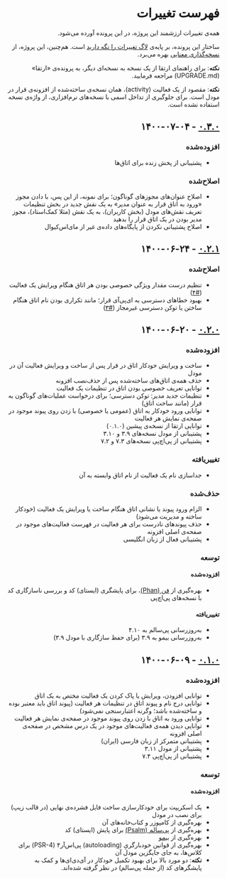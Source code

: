 <div dir="rtl">

# فهرست تغییرات

همه‌ی تغییرات ارزشمند این پروژه، در این‌ پرونده آورده می‌شود.

ساختار این پرونده، بر پایه‌ی [لاگ تغییرات را نگه دارید](https://keepachangelog.com/fa-IR/1.0.0) است. هم‌چنین، این پروژه، از [نسخه‌گذاری معنایی](https://semver.org/lang/fa/) بهره می‌برد.

**نکته**: برای راهنمای ارتقا از یک نسخه به نسخه‌ای دیگر، به پرونده‌ی «ارتقا» (UPGRADE.md) مراجعه فرمایید.

**نکته**: مقصود از یک فعالیت (activity)، همان نسخه‌ی ساخته‌شده از افزونه‌ی قرار در مودل است. برای جلوگیری از تداخل اسمی با نسخه‌های نرم‌افزاری، از واژه‌ی نسخه استفاده نشده است.

## [۰.۳.۰][] - ۱۴۰۰-۰۷-۰۴

### افزوده‌شده

-   پشتیبانی از پخش زنده برای اتاق‌ها

### اصلاح‌شده

-   اصلاح عنوان‌های مجوزهای گوناگون؛ برای نمونه، از این پس، با دادن مجوز «ورود به اتاق قرار به عنوان مدیر» به یک نقش جدید در بخش تنظیمات تعریف نقش‌های مودل (بخش کاربران)، به یک نقش (مثلا کمک‌استاد)، مجوز مدیر بودن در یک اتاق قرار را بدهید
-   اصلاح پشتیبانی نکردن از پایگاه‌های داده‌ی غیر از مای‌اس‌کیو‌ال

## [۰.۲.۱][] - ۱۴۰۰-۰۶-۲۴

### اصلاح‌شده

-   تنظیم درست مقدار ویژگی خصوصی بودن هر اتاق هنگام ویرایش یک فعالیت ([#۴](https://github.com/gharar/moodle-mod-gharar/issues/4))
-   بهبود خطاهای دسترسی به ای‌پی‌آی قرار؛ مانند تکراری بودن نام اتاق هنگام ساختن یا توکن دسترسی غیرمجاز ([#۳](https://github.com/gharar/moodle-mod-gharar/issues/3))

## [۰.۲.۰][] - ۱۴۰۰-۰۶-۲۰

### افزوده‌شده

-   ساخت و ویرایش خودکار اتاق در قرار پس از ساخت و ویرایش فعالیت آن در مودل
-   حذف همه‌ی اتاق‌های ساخته‌شده پس از حذف‌نصب افزونه
-   توانایی تعریف خصوصی بودن اتاق در تنظیمات یک فعالیت
-   تنظیمات جدید مدیر: توکن دسترسی؛ برای درخواست عملیات‌های گوناگون به قرار (مانند ساخت اتاق)
-   توانایی ورود خودکار به اتاق (عمومی یا خصوصی) با زدن روی پیوند موجود در صفحه‌ی نمایش هر فعالیت
-   توانایی ارتقا از نسخه‌ی پیشین (۰.۱.۰)
-   پشتیبانی از مودل نسخه‌های ۳.۹ و ۳.۱۰
-   پشتیبانی از پی‌اچ‌پی نسخه‌های ۷.۳ و ۷.۲

### تغییریافته

-   جداسازی نام یک فعالیت از نام اتاق وابسته به آن

### حذف‌شده

-   الزام ورود پیوند یا نشانی اتاق هنگام ساخت یا ویرایش یک فعالیت (خودکار ساخته و مدیریت می‌شود)
-   حذف پیوندهای نادرست برای هر فعالیت در فهرست فعالیت‌های موجود در صفحه‌ی اصلی افزونه
-   پشتیبانی فعال از زبان انگلیسی

### توسعه

#### افزوده‌شده

-   بهره‌گیری از [فن (Phan)](https://github.com/phan/phan)، برای پایشگری (ایستای) کد و بررسی ناسازگاری کد با نسخه‌های پی‌اچ‌پی

#### تغییریافته

-   به‌روزرسانی پی‌سالم به ۴.۱۰
-   به‌روزرسانی بیمو به ۳.۹ (برای حفظ سازگاری با مودل ۳.۹)

## [۰.۱.۰][] - ۱۴۰۰-۰۶-۰۹

### افزوده‌شده

-   توانایی افزودن، ویرایش یا پاک کردن یک فعالیت مختص به یک اتاق
-   توانایی درج نام و پیوند اتاق در تنظیمات هر فعالیت (پیوند اتاق باید معتبر بوده و ساخته‌شده باشد؛ وگرنه اعتبارسنجی نمی‌شود)
-   توانایی ورود به اتاق با زدن روی پیوند موجود در صفحه‌ی نمایش هر فعالیت
-   توانایی دیدن همه‌ی فعالیت‌های موجود در یک درس مشخص در صفحه‌ی اصلی افزونه
-   پشتیبانی متمرکز از زبان فارسی (ایران)
-   پشتیبانی از مودل ۳.۱۱
-   پشتیبانی از پی‌اچ‌پی ۷.۴

### توسعه

#### افزوده‌شده

-   یک اسکریپت برای خودکارسازی ساخت فایل فشرده‌ی نهایی (در قالب زیپ) برای نصب در مودل
-   بهره‌گیری از کامپوزر و کتاب‌خانه‌های آن
-   بهره‌گیری از [پی‌سالم (Psalm)](https://github.com/vimeo/psalm) برای پایش (ایستای) کد
-   بهره‌گیری از [بیمو](https://github.com/machitgarha/bimoo)
-   بهره‌گیری از قوانین خودبارگریِ (autoloading) پی‌اس‌آر۴ (PSR-4) برای کلاس‌ها، به جای جایگزین مودل آن
-   **نکته**: دو مورد بالا برای بهبود تکمیل خودکار در آی‌دی‌ای‌ها و کمک به پایشگرهای کد (از جمله پی‌سالم) در نظر گرفته شده‌اند.

[۰.۳.۰]: https://github.com/machitgarha/moodle-mod-gharar/compare/0.2.1...3.0.0
[۰.۲.۱]: https://github.com/machitgarha/moodle-mod-gharar/compare/0.2.0...0.2.1
[۰.۲.۰]: https://github.com/machitgarha/moodle-mod-gharar/compare/0.1.0...0.2.0
[۰.۱.۰]: https://github.com/machitgarha/moodle-mod-gharar/compare/0.1.0-alpha.1...0.1.0

</div>

